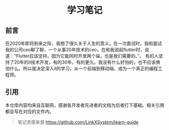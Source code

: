 <h1 align="center">学习笔记</h1>

## 前言

在2020年即将到来之际，我想了很久关于人生的意义。在一次面试时，我和面试我的公司ceo聊了聊，一个从事20年技术的ceo，在和我说起flutter时，说道：“Flutter应该坚持，因为它能同时开发两个端，也是我们需要的。”。
有的人坚持了20年的it技术开发，有的30年，有的更久。我没有什么好怕的，也不应该惧怕什么。所以我决定深入it的学习，从一个前端到移动端，成为一个真正的编程工程师。

## 引用

本仓库内容均来自互联网，感谢各开发者先进者的文档为后者打下基础。相关引用都会写在对应的文件内。
> 笔记灵感来源 https://github.com/LinkXSystem/learn-guide